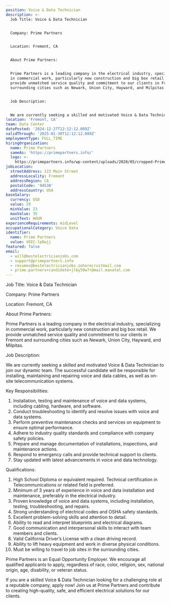 ```yaml
---
position: Voice & Data Technician
description: >-
  Job Title: Voice & Data Technician


  Company: Prime Partners


  Location: Fremont, CA


  About Prime Partners:


  Prime Partners is a leading company in the electrical industry, specializing
  in commercial work, particularly new construction and big box retail. We
  provide unmatched service quality and commitment to our clients in Fremont and
  surrounding cities such as Newark, Union City, Hayward, and Milpitas.


  Job Description:


  We are currently seeking a skilled and motivated Voice & Data Technician to...
location: 'Fremont, CA'
team: Data Center
datePosted: '2024-12-27T12:12:12.089Z'
validThrough: '2025-01-30T12:12:12.089Z'
employmentType: FULL_TIME
hiringOrganization:
  name: Prime Partners
  sameAs: 'https://primepartners.info/'
  logo: >-
    https://primepartners.info/wp-content/uploads/2020/05/cropped-Prime-Partners-Logo-NO-BG-1-1.png
jobLocation:
  streetAddress: 123 Main Street
  addressLocality: Fremont
  addressRegion: CA
  postalCode: '94538'
  addressCountry: USA
baseSalary:
  currency: USD
  value: 29
  minValue: 23
  maxValue: 35
  unitText: HOUR
experienceRequirements: midLevel
occupationalCategory: Voice Data
identifier:
  name: Prime Partners
  value: VOIC-lp8wjj
featured: false
email:
  - will@bestelectricianjobs.com
  - support@primepartners.info
  - resumes@bestelectricianjobs.zohorecruitmail.com
  - prime.partners+candidate+jl6y59w7r@mail.manatal.com
---
```




Job Title: Voice & Data Technician

Company: Prime Partners

Location: Fremont, CA

About Prime Partners:

Prime Partners is a leading company in the electrical industry, specializing in commercial work, particularly new construction and big box retail. We provide unmatched service quality and commitment to our clients in Fremont and surrounding cities such as Newark, Union City, Hayward, and Milpitas.

Job Description:

We are currently seeking a skilled and motivated Voice & Data Technician to join our dynamic team. The successful candidate will be responsible for installing, maintaining and repairing voice and data cables, as well as on-site telecommunication systems. 

Key Responsibilities:

1. Installation, testing and maintenance of voice and data systems, including cabling, hardware, and software.
2. Conduct troubleshooting to identify and resolve issues with voice and data systems.
3. Perform preventive maintenance checks and services on equipment to ensure optimal performance.
4. Adhere to industry quality standards and compliance with company safety policies.
5. Prepare and manage documentation of installations, inspections, and maintenance actions.
6. Respond to emergency calls and provide technical support to clients.
7. Stay updated with latest advancements in voice and data technology.

Qualifications:

1. High School Diploma or equivalent required. Technical certification in Telecommunications or related field is preferred.
2. Minimum of 3 years of experience in voice and data installation and maintenance, preferably in the electrical industry.
3. Proven knowledge of voice and data systems, including installation, testing, troubleshooting, and repairs.
4. Strong understanding of electrical codes and OSHA safety standards.
5. Excellent problem-solving skills and attention to detail.
6. Ability to read and interpret blueprints and electrical diagrams.
7. Good communication and interpersonal skills to interact with team members and clients.
8. Valid California Driver’s License with a clean driving record.
9. Ability to lift heavy equipment and work in diverse physical conditions.
10. Must be willing to travel to job sites in the surrounding cities.

Prime Partners is an Equal Opportunity Employer. We encourage all qualified applicants to apply, regardless of race, color, religion, sex, national origin, age, disability, or veteran status.
  
If you are a skilled Voice & Data Technician looking for a challenging role at a reputable company, apply now! Join us at Prime Partners and contribute to creating high-quality, safe, and efficient electrical solutions for our clients.
